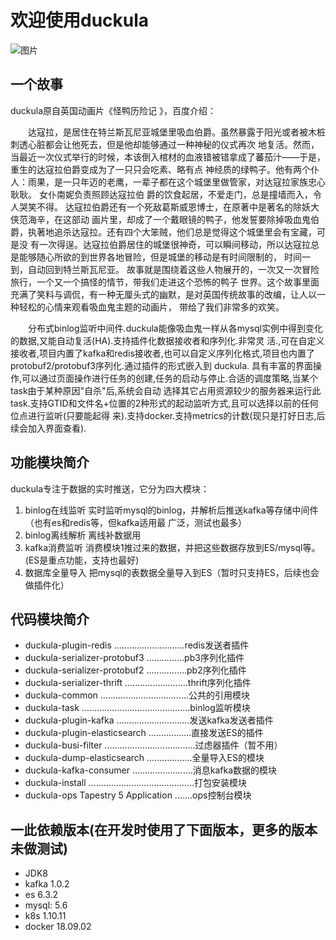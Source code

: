 #           欢迎使用duckula

![图片](https://github.com/rjzjh/duckula/wiki/images/duckula.jpg)

## 一个故事

 duckula原自英国动画片《怪鸭历险记 》，百度介绍：    

&#8195;&#8195;达寇拉，是居住在特兰斯瓦尼亚城堡里吸血伯爵。虽然暴露于阳光或者被木桩刺透心脏都会让他死去，但是他却能够通过一种神秘的仪式再次 地复活。然而，当最近一次仪式举行的时候，本该倒入棺材的血液错被错拿成了蕃茄汁――于是，重生的达寇拉伯爵变成为了一只只会吃素、略有点 神经质的绿鸭子。他有两个仆人：雨果，是一只年迈的老鹰，一辈子都在这个城堡里做管家，对达寇拉家族忠心耿耿。 女仆南妮负责照顾达寇拉伯 爵的饮食起居，不爱走门，总是撞墙而入，令人哭笑不得。 达寇拉伯爵还有一个死敌葛斯威恩博士，在原著中是著名的除妖大侠范海辛，在这部动 画片里，却成了一个戴眼镜的鸭子，他发誓要除掉吸血鬼伯爵，执著地追杀达寇拉。还有四个大笨贼，他们总是觉得这个城堡里会有宝藏，可是没 有一次得逞。达寇拉伯爵居住的城堡很神奇，可以瞬间移动，所以达寇拉总是能够随心所欲的到世界各地冒险，但是城堡的移动是有时间限制的， 时间一到，自动回到特兰斯瓦尼亚。 故事就是围绕着这些人物展开的，一次又一次冒险旅行，一个又一个搞怪的情节，带我们走进这个恐怖的鸭子 世界。这个故事里面充满了笑料与调侃，有一种无厘头式的幽默，是对英国传统故事的改编，让人以一种轻松的心情来观看吸血鬼主题的动画片， 带给了我们非常多的欢笑。    

&#8195;&#8195;分布式binlog监听中间件.duckula能像吸血鬼一样从各mysql实例中得到变化的数据,又能自动复活(HA).支持插件化数据接收者和序列化.非常灵 活.,可在自定义接收者,项目内置了kafka和redis接收者,也可以自定义序列化格式,项目也内置了protobuf2/protobuf3序列化.通过插件的形式嵌入到 duckula. 具有丰富的界面操作,可以通过页面操作进行任务的创建,任务的启动与停止.合适的调度策略,当某个task由于某种原因"自杀"后,系统会自动 选择其它占用资源较少的服务器来运行此task.支持GTID和文件名+位置的2种形式的起动监听方式,且可以选择以前的任何位点进行监听(只要能起得 来).支持docker.支持metrics的计数(现只是打好日志,后续会加入界面查看).

## 功能模块简介
duckula专注于数据的实时推送，它分为四大模块：
1. binlog在线监听
   实时监听mysql的binlog，并解析后推送kafka等存储中间件（也有es和redis等，但kafka适用最
   广泛，测试也最多）
2. binlog离线解析
   离线补数据用
3. kafka消费监听
   消费模块1推过来的数据，并把这些数据存放到ES/mysql等。(ES是重点功能，支持也最好)
4. 数据库全量导入
   把mysql的表数据全量导入到ES（暂时只支持ES，后续也会做插件化）
## 代码模块简介
- duckula-plugin-redis ............................redis发送者插件
- duckula-serializer-protobuf3 ...............pb3序列化插件
- duckula-serializer-protobuf2 ................pb2序列化插件
- duckula-serializer-thrift .........................thrift序列化插件
- duckula-common ...................................公共的引用模块
- duckula-task ...........................................binlog监听模块
- duckula-plugin-kafka .............................发送kafka发送者插件
- duckula-plugin-elasticsearch .................直接发送ES的插件
- duckula-busi-filter ....................................过虑器插件（暂不用）
- duckula-dump-elasticsearch ..................全量导入ES的模块
- duckula-kafka-consumer ........................消息kafka数据的模块
- duckula-install ..........................................打包安装模块
- duckula-ops Tapestry 5 Application .......ops控制台模块
 ## 一此依赖版本(在开发时使用了下面版本，更多的版本未做测试)
 - JDK8
 - kafka 1.0.2
 - es 6.3.2
 - mysql: 5.6
 - k8s   1.10.11
 - docker 18.09.02
